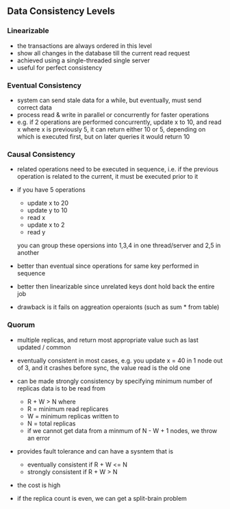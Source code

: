 ## Data Consistency Levels

### Linearizable

* the transactions are always ordered in this level
* show all changes in the database till the current read request
* achieved using a single-threaded single server
* useful for perfect consistency

### Eventual Consistency

* system can send stale data for a while, but eventually, must send correct data
* process read & write in parallel or concurrently for faster operations
* e.g. if 2 operations are performed concurrently, update x to 10, and read x where x is previously 5, it can return either 10 or 5, depending on which is executed first, but on later queries it would return 10


### Causal Consistency

* related operations need to be executed in sequence, i.e. if the previous operation is related to the current, it must be executed prior to it
* if you have 5 operations

    * update x to 20
    * update y to 10
    * read x
    * update x to 2
    * read y

    you can group these opersions into 1,3,4 in one thread/server and 2,5 in another
* better than eventual since operations for same key performed in sequence
* better then linearizable since unrelated keys dont hold back the entire job
* drawback is it fails on aggreation operaionts (such as sum * from table)

### Quorum

* multiple replicas, and return most appropriate value such as last updated / common
* eventually consistent in most cases, e.g. you update x = 40 in 1 node out of 3, and it crashes before sync, the value read is the old one
* can be made strongly consistency by specifying minimum number of replicas data is to be read from 

    * R + W > N where
    * R = minimum read replicares
    * W = minimum replicas written to
    * N = total replicas
    * if we cannot get data from a minmum of N - W + 1 nodes, we throw an error
* provides fault tolerance and can have a sysntem that is 
    * eventually consistent if R + W <= N
    * strongly consistent if R + W > N
* the cost is high
* if the replica count is even, we can get a split-brain problem